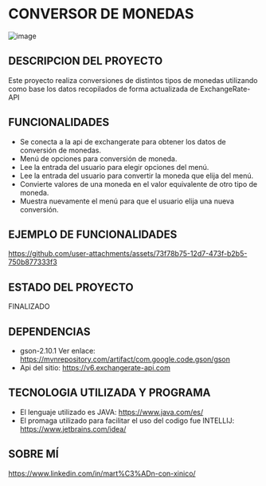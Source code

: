 # **CONVERSOR DE MONEDAS**
![image](https://github.com/user-attachments/assets/d709c428-c24f-4709-92b9-0017974ad578)
## DESCRIPCION DEL PROYECTO
Este proyecto realiza conversiones de distintos tipos de monedas utilizando como base los datos recopilados de forma actualizada de ExchangeRate-API
## FUNCIONALIDADES
+ Se conecta a la api de exchangerate para obtener los datos de conversión de monedas.
+ Menú de opciones para conversión de moneda.
+ Lee la entrada del usuario para elegir opciones del menú.
+ Lee la entrada del usuario para convertir la moneda que elija del menú.
+ Convierte valores de una moneda en el valor equivalente de otro tipo de moneda.
+ Muestra nuevamente el menú para que el usuario elija una nueva conversión.
## EJEMPLO DE FUNCIONALIDADES
https://github.com/user-attachments/assets/73f78b75-12d7-473f-b2b5-750b877333f3
## ESTADO DEL PROYECTO
FINALIZADO
## DEPENDENCIAS
+ gson-2.10.1 Ver enlace: https://mvnrepository.com/artifact/com.google.code.gson/gson
+ Api del sitio: https://v6.exchangerate-api.com
## TECNOLOGIA UTILIZADA Y PROGRAMA 
+ El lenguaje utilizado es JAVA: https://www.java.com/es/
+ El promaga utilizado para facilitar el uso del codigo fue INTELLIJ: https://www.jetbrains.com/idea/
## SOBRE MÍ
https://www.linkedin.com/in/mart%C3%ADn-con-xinico/
